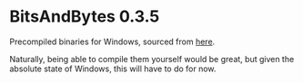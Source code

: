 # BitsAndBytes 0.3.5

Precompiled binaries for Windows, sourced from [here](https://github.com/kohya-ss/sd-scripts/tree/main/bitsandbytes_windows).

Naturally, being able to compile them yourself would be great, but given the absolute state of Windows, this will have to do for now.
